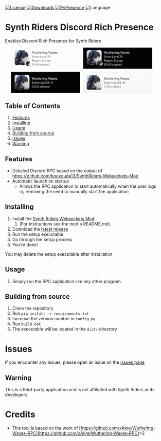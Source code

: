 [![License](https://img.shields.io/github/license/xAkre/Wuthering-Waves-RPC?style=for-the-badge)](https://github.com/xAkre/Wuthering-Waves-RPC/blob/master/LICENSE.md)
[![Downloads](https://img.shields.io/github/downloads/xAkre/Wuthering-Waves-RPC/total?style=for-the-badge)](https://github.com/xAkre/Wuthering-Waves-RPC/releases)
[![PyPresence](https://img.shields.io/badge/using-pypresence-00bb88.svg?style=for-the-badge&logo=discord&logoWidth=20)](https://github.com/qwertyquerty/pypresence)
![Language](https://img.shields.io/github/languages/top/xAkre/Wuthering-Waves-RPC?style=for-the-badge)

# Synth Riders Discord Rich Presence

Enables Discord Rich Presence for Synth Riders
<div style="display: flex; flex-direction: column; gap: 10px">
    <div style="width: 100%; display: flex; gap: 10px; justify-content: center;">
        <img src="screenshots/light-db.png" style="width: 45%; height: 50%">
        <img src="screenshots/dark-db.png" style="width: 45%; height: 50%">
    </div>
    <div style="width: 100%; display: flex; gap: 10px; justify-content: center;">
        <img src="screenshots/dark-no-db.png"   style="width: 45%; height: 50%">
        <img src="screenshots/light-no-db.png" style="width: 45%; height: 50%">
    </div>
</div>

## Table of Contents

<ol>
    <li><a href="#features">Features</a></li>
    <li><a href="#installing">Installing</a></li>
    <li><a href="#usage">Usage</a></li>
    <li><a href="#building-from-source">Building from source</a></li>
    <li><a href="#issues">Issues</a></li>
    <li><a href="#warning">Warning</a></li>
</ol>

## Features

- Detailed Discord RPC based on the output of https://github.com/bookdude13/SynthRiders-Websockets-Mod 
- Automatic launch on startup
  - Allows the RPC application to start automatically when the user logs in, removing the need to manually start the application

## Installing

1. Install the [Synth Riders Websockets Mod](https://github.com/bookdude13/SynthRiders-Websockets-Mod)
   1. (For instructions see the mod's README.md).
2. Download the [latest release](
    https://github.com/6uhrmittag/Synth-Riders-RPC/releases/latest
) 
3. Run the setup executable
4. Go through the setup process
5. You're done!

You may delete the setup executable after installation

## Usage

1. Simply run the RPC application like any other program

## Building from source

1. Clone the repository
2. Run `pip install -r requirements.txt`
3. Increase the version number in `config.py`
4. Run `build.bat`
5. The executable will be located in the `dist/` directory

# Issues

If you encounter any issues, please open an issue on the [issues page](https://github.com/6uhrmittag/Synth-Riders-RPC/issues)

## Warning

This is a third-party application and is not affiliated with Synth Riders or its developers.

# Credits

- This tool is based on the work of [https://github.com/xAkre/Wuthering-Waves-RPC](https://github.com/xAkre/Wuthering-Waves-RPC)<3

